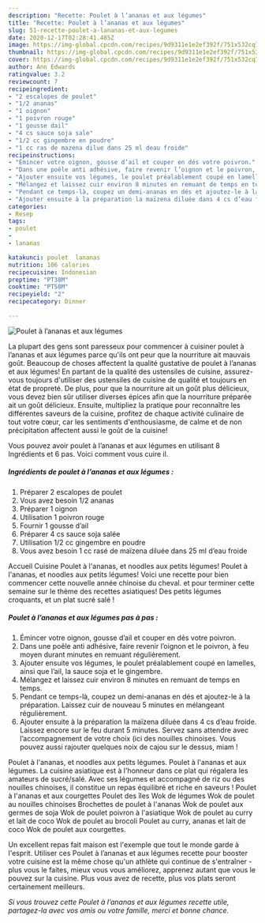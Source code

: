 ```yaml
---
description: "Recette: Poulet à l’ananas et aux légumes"
title: "Recette: Poulet à l’ananas et aux légumes"
slug: 51-recette-poulet-a-lananas-et-aux-legumes
date: 2020-12-17T02:28:41.485Z
image: https://img-global.cpcdn.com/recipes/9d9311e1e2ef392f/751x532cq70/poulet-a-lananas-et-aux-legumes-photo-principale-de-la-recette.jpg
thumbnail: https://img-global.cpcdn.com/recipes/9d9311e1e2ef392f/751x532cq70/poulet-a-lananas-et-aux-legumes-photo-principale-de-la-recette.jpg
cover: https://img-global.cpcdn.com/recipes/9d9311e1e2ef392f/751x532cq70/poulet-a-lananas-et-aux-legumes-photo-principale-de-la-recette.jpg
author: Ann Edwards
ratingvalue: 3.2
reviewcount: 7
recipeingredient:
- "2 escalopes de poulet"
- "1/2 ananas"
- "1 oignon"
- "1 poivron rouge"
- "1 gousse dail"
- "4 cs sauce soja sale"
- "1/2 cc gingembre en poudre"
- "1 cc ras de mazena dilue dans 25 ml deau froide"
recipeinstructions:
- "Émincer votre oignon, gousse d’ail et couper en dés votre poivron."
- "Dans une poêle anti adhésive, faire revenir l’oignon et le poivron, à feu moyen durant minutes en remuant régulièrement."
- "Ajouter ensuite vos légumes, le poulet préalablement coupé en lamelles, ainsi que l’ail, la sauce soja et le gingembre."
- "Mélangez et laissez cuir environ 8 minutes en remuant de temps en temps."
- "Pendant ce temps-là, coupez un demi-ananas en dés et ajoutez-le à la préparation. Laissez cuir de nouveau 5 minutes en mélangeant régulièrement."
- "Ajouter ensuite à la préparation la maïzena diluée dans 4 cs d’eau froide. Laissez encore sur le feu durant 5 minutes. Servez sans attendre avec l’accompagnement de votre choix (ici des nouilles chinoises. Vous pouvez aussi rajouter quelques noix de cajou sur le dessus, miam !"
categories:
- Resep
tags:
- poulet
- 
- lananas

katakunci: poulet  lananas 
nutrition: 106 calories
recipecuisine: Indonesian
preptime: "PT38M"
cooktime: "PT58M"
recipeyield: "2"
recipecategory: Dinner

---
```



![Poulet à l’ananas et aux légumes](https://img-global.cpcdn.com/recipes/9d9311e1e2ef392f/751x532cq70/poulet-a-lananas-et-aux-legumes-photo-principale-de-la-recette.jpg)

La plupart des gens sont paresseux pour commencer à cuisiner poulet à l’ananas et aux légumes parce qu'ils ont peur que la nourriture ait mauvais goût. Beaucoup de choses affectent la qualité gustative de poulet à l’ananas et aux légumes! En partant de la qualité des ustensiles de cuisine, assurez-vous toujours d'utiliser des ustensiles de cuisine de qualité et toujours en état de propreté. De plus, pour que la nourriture ait un goût plus délicieux, vous devez bien sûr utiliser diverses épices afin que la nourriture préparée ait un goût délicieux. Ensuite, multipliez la pratique pour reconnaître les différentes saveurs de la cuisine, profitez de chaque activité culinaire de tout votre cœur, car les sentiments d'enthousiasme, de calme et de non précipitation affectent aussi le goût de la cuisine!

<!--inarticleads1-->

Vous pouvez avoir poulet à l’ananas et aux légumes en utilisant 8 Ingrédients et 6 pas. Voici comment vous cuire il.

##### Ingrédients de poulet à l’ananas et aux légumes :

1. Préparer 2 escalopes de poulet
1. Vous avez besoin 1/2 ananas
1. Préparer 1 oignon
1. Utilisation 1 poivron rouge
1. Fournir 1 gousse d’ail
1. Préparer 4 cs sauce soja salée
1. Utilisation 1/2 cc gingembre en poudre
1. Vous avez besoin 1 cc rasé de maïzena diluée dans 25 ml d’eau froide


Accueil Cuisine Poulet à l&#39;ananas, et noodles aux petits légumes! Poulet à l&#39;ananas, et noodles aux petits légumes! Voici une recette pour bien commencer cette nouvelle année chinoise du cheval. et pour terminer cette semaine sur le thème des recettes asiatiques! Des petits légumes croquants, et un plat sucré salé ! 

<!--inarticleads2-->

##### Poulet à l’ananas et aux légumes pas à pas :

1. Émincer votre oignon, gousse d’ail et couper en dés votre poivron.
1. Dans une poêle anti adhésive, faire revenir l’oignon et le poivron, à feu moyen durant minutes en remuant régulièrement.
1. Ajouter ensuite vos légumes, le poulet préalablement coupé en lamelles, ainsi que l’ail, la sauce soja et le gingembre.
1. Mélangez et laissez cuir environ 8 minutes en remuant de temps en temps.
1. Pendant ce temps-là, coupez un demi-ananas en dés et ajoutez-le à la préparation. Laissez cuir de nouveau 5 minutes en mélangeant régulièrement.
1. Ajouter ensuite à la préparation la maïzena diluée dans 4 cs d’eau froide. Laissez encore sur le feu durant 5 minutes. Servez sans attendre avec l’accompagnement de votre choix (ici des nouilles chinoises. Vous pouvez aussi rajouter quelques noix de cajou sur le dessus, miam !


Poulet à l&#39;ananas, et noodles aux petits légumes. Poulet à l&#39;ananas et aux légumes. La cuisine asiatique est à l&#39;honneur dans ce plat qui régalera les amateurs de sucré/salé. Avec ses légumes et accompagné de riz ou des nouilles chinoises, il constitue un repas équilibré et riche en saveurs ! Poulet à l&#39;ananas et aux courgettes Poulet des îles Wok de légumes Wok de poulet au nouilles chinoises Brochettes de poulet à l&#39;ananas Wok de poulet aux germes de soja Wok de poulet poivron à l&#39;asiatique Wok de poulet au curry et lait de coco Wok de poulet au brocoli Poulet au curry, ananas et lait de coco Wok de poulet aux courgettes. 

<!--inarticleads1-->

<p>
Un excellent repas fait maison est l'exemple que tout le monde garde à l'esprit. Utiliser ces Poulet à l’ananas et aux légumes recette pour booster votre cuisine est la même chose qu'un athlète qui continue de s'entraîner - plus vous le faites, mieux vous vous améliorez, apprenez autant que vous le pouvez sur la cuisine. Plus vous avez de recette, plus vos plats seront certainement meilleurs.
</p>

<p>
<i>Si vous trouvez cette Poulet à l’ananas et aux légumes recette utile, partagez-la avec vos amis ou votre famille, merci et bonne chance.</i>
</p>
